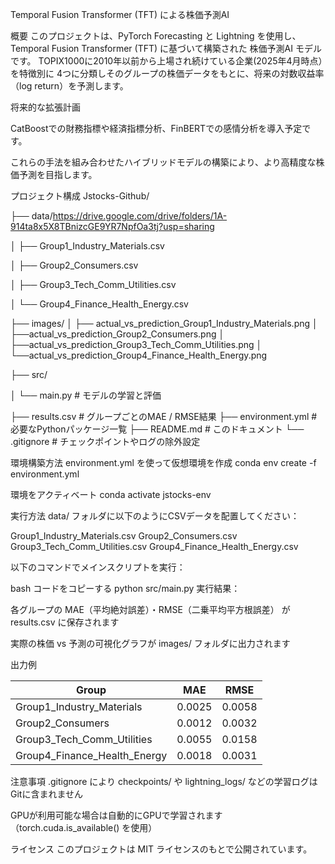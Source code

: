 Temporal Fusion Transformer (TFT) による株価予測AI

概要
このプロジェクトは、PyTorch Forecasting と Lightning を使用し、
Temporal Fusion Transformer (TFT) に基づいて構築された 株価予測AI モデルです。
TOPIX1000に2010年以前から上場され続けている企業(2025年4月時点）を特徴別に
4つに分類しそのグループの株価データをもとに、将来の対数収益率（log return）を予測します。

将来的な拡張計画

CatBoostでの財務指標や経済指標分析、FinBERTでの感情分析を導入予定です。

これらの手法を組み合わせたハイブリッドモデルの構築により、より高精度な株価予測を目指します。


プロジェクト構成
Jstocks-Github/

├── data/https://drive.google.com/drive/folders/1A-914ta8x5X8TBnizcGE9YR7NpfOa3tj?usp=sharing

│   ├── Group1_Industry_Materials.csv

│   ├── Group2_Consumers.csv

│   ├── Group3_Tech_Comm_Utilities.csv

│   └── Group4_Finance_Health_Energy.csv

├── images/
│   ├── actual_vs_prediction_Group1_Industry_Materials.png
│   ├──actual_vs_prediction_Group2_Consumers.png
│   ├──actual_vs_prediction_Group3_Tech_Comm_Utilities.png
│   └──actual_vs_prediction_Group4_Finance_Health_Energy.png

├── src/

│   └── main.py                # モデルの学習と評価

├── results.csv                # グループごとのMAE / RMSE結果
├── environment.yml            # 必要なPythonパッケージ一覧
├── README.md                  # このドキュメント
└── .gitignore                 # チェックポイントやログの除外設定

環境構築方法
environment.yml を使って仮想環境を作成
conda env create -f environment.yml

環境をアクティベート
conda activate jstocks-env

実行方法
data/ フォルダに以下のようにCSVデータを配置してください：

Group1_Industry_Materials.csv
Group2_Consumers.csv
Group3_Tech_Comm_Utilities.csv
Group4_Finance_Health_Energy.csv

以下のコマンドでメインスクリプトを実行：

bash
コードをコピーする
python src/main.py
実行結果：

各グループの MAE（平均絶対誤差）・RMSE（二乗平均平方根誤差） が results.csv に保存されます

実際の株価 vs 予測の可視化グラフが images/ フォルダに出力されます

出力例

| Group                        | MAE    | RMSE   |
|-----------------------------|--------|--------|
| Group1_Industry_Materials   | 0.0025 | 0.0058 |
| Group2_Consumers            | 0.0012 | 0.0032 |
| Group3_Tech_Comm_Utilities  | 0.0055 | 0.0158 |
| Group4_Finance_Health_Energy| 0.0018 | 0.0031 |

注意事項
.gitignore により checkpoints/ や lightning_logs/ などの学習ログはGitに含まれません

GPUが利用可能な場合は自動的にGPUで学習されます（torch.cuda.is_available() を使用）

ライセンス
このプロジェクトは MIT ライセンスのもとで公開されています。
